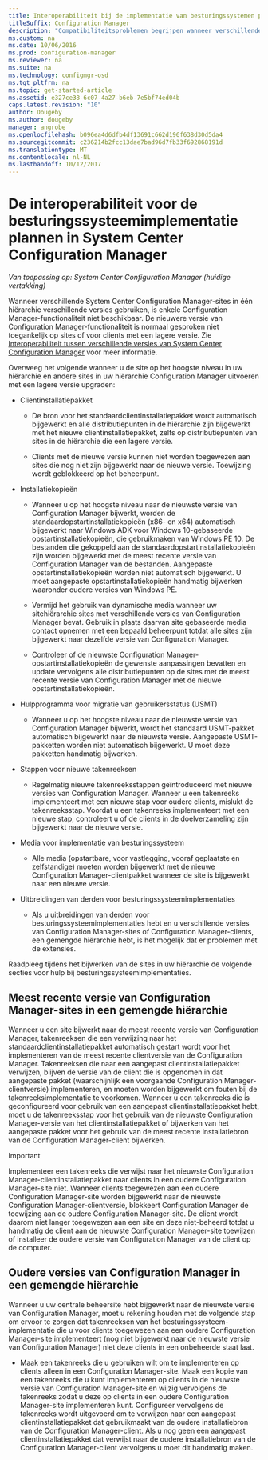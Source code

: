 ```yaml
---
title: Interoperabiliteit bij de implementatie van besturingssystemen plannen
titleSuffix: Configuration Manager
description: "Compatibiliteitsproblemen begrijpen wanneer verschillende System Center Configuration Manager-sites in één hiërarchie verschillende versies gebruiken."
ms.custom: na
ms.date: 10/06/2016
ms.prod: configuration-manager
ms.reviewer: na
ms.suite: na
ms.technology: configmgr-osd
ms.tgt_pltfrm: na
ms.topic: get-started-article
ms.assetid: e327ce38-6c07-4a27-b6eb-7e5bf74ed04b
caps.latest.revision: "10"
author: Dougeby
ms.author: dougeby
manager: angrobe
ms.openlocfilehash: b096ea4d6dfb4df13691c662d196f638d30d5da4
ms.sourcegitcommit: c236214b2fcc13dae7bad96d7fb33f692868191d
ms.translationtype: MT
ms.contentlocale: nl-NL
ms.lasthandoff: 10/12/2017
---
```

# <a name="planning-for-operating-system-deployment-interoperability-in-system-center-configuration-manager"></a>De interoperabiliteit voor de besturingssysteemimplementatie plannen in System Center Configuration Manager

*Van toepassing op: System Center Configuration Manager (huidige vertakking)*

Wanneer verschillende System Center Configuration Manager-sites in één hiërarchie verschillende versies gebruiken, is enkele Configuration Manager-functionaliteit niet beschikbaar. De nieuwere versie van Configuration Manager-functionaliteit is normaal gesproken niet toegankelijk op sites of voor clients met een lagere versie. Zie [Interoperabiliteit tussen verschillende versies van System Center Configuration Manager](../../core/plan-design/hierarchy/interoperability-between-different-versions.md) voor meer informatie.  

 Overweeg het volgende wanneer u de site op het hoogste niveau in uw hiërarchie en andere sites in uw hiërarchie Configuration Manager uitvoeren met een lagere versie upgraden:  

-   Clientinstallatiepakket  

    -   De bron voor het standaardclientinstallatiepakket wordt automatisch bijgewerkt en alle distributiepunten in de hiërarchie zijn bijgewerkt met het nieuwe clientinstallatiepakket, zelfs op distributiepunten van sites in de hiërarchie die een lagere versie.  

    -   Clients met de nieuwe versie kunnen niet worden toegewezen aan sites die nog niet zijn bijgewerkt naar de nieuwe versie. Toewijzing wordt geblokkeerd op het beheerpunt.  

-   Installatiekopieën  

    -   Wanneer u op het hoogste niveau naar de nieuwste versie van Configuration Manager bijwerkt, worden de standaardopstartinstallatiekopieën (x86- en x64) automatisch bijgewerkt naar Windows ADK voor Windows 10-gebaseerde opstartinstallatiekopieën, die gebruikmaken van Windows PE 10. De bestanden die gekoppeld aan de standaardopstartinstallatiekopieën zijn worden bijgewerkt met de meest recente versie van Configuration Manager van de bestanden. Aangepaste opstartinstallatiekopieën worden niet automatisch bijgewerkt. U moet aangepaste opstartinstallatiekopieën handmatig bijwerken waaronder oudere versies van Windows PE.  

    -   Vermijd het gebruik van dynamische media wanneer uw sitehiërarchie sites met verschillende versies van Configuration Manager bevat. Gebruik in plaats daarvan site gebaseerde media contact opnemen met een bepaald beheerpunt totdat alle sites zijn bijgewerkt naar dezelfde versie van Configuration Manager.  

    -   Controleer of de nieuwste Configuration Manager-opstartinstallatiekopieën de gewenste aanpassingen bevatten en update vervolgens alle distributiepunten op de sites met de meest recente versie van Configuration Manager met de nieuwe opstartinstallatiekopieën.  

-   Hulpprogramma voor migratie van gebruikersstatus (USMT)  

    -   Wanneer u op het hoogste niveau naar de nieuwste versie van Configuration Manager bijwerkt, wordt het standaard USMT-pakket automatisch bijgewerkt naar de nieuwste versie. Aangepaste USMT-pakketten worden niet automatisch bijgewerkt. U moet deze pakketten handmatig bijwerken.  

-   Stappen voor nieuwe takenreeksen  

    -   Regelmatig nieuwe takenreeksstappen geïntroduceerd met nieuwe versies van Configuration Manager. Wanneer u een takenreeks implementeert met een nieuwe stap voor oudere clients, mislukt de takenreeksstap. Voordat u een takenreeks implementeert met een nieuwe stap, controleert u of de clients in de doelverzameling zijn bijgewerkt naar de nieuwe versie.  

-   Media voor implementatie van besturingssysteem  

    -   Alle media (opstartbare, voor vastlegging, vooraf geplaatste en zelfstandige) moeten worden bijgewerkt met de nieuwe Configuration Manager-clientpakket wanneer de site is bijgewerkt naar een nieuwe versie.  

-   Uitbreidingen van derden voor besturingssysteemimplementaties  

    -   Als u uitbreidingen van derden voor besturingssysteemimplementaties hebt en u verschillende versies van Configuration Manager-sites of Configuration Manager-clients, een gemengde hiërarchie hebt, is het mogelijk dat er problemen met de extensies.  

 Raadpleeg tijdens het bijwerken van de sites in uw hiërarchie de volgende secties voor hulp bij besturingssysteemimplementaties.  

## <a name="latest-version-of-configuration-manager-sites-in-a-mixed-hierarchy"></a>Meest recente versie van Configuration Manager-sites in een gemengde hiërarchie  
 Wanneer u een site bijwerkt naar de meest recente versie van Configuration Manager, takenreeksen die een verwijzing naar het standaardclientinstallatiepakket automatisch gestart wordt voor het implementeren van de meest recente clientversie van de Configuration Manager. Takenreeksen die naar een aangepast clientinstallatiepakket verwijzen, blijven de versie van de client die is opgenomen in dat aangepaste pakket (waarschijnlijk een voorgaande Configuration Manager-clientversie) implementeren, en moeten worden bijgewerkt om fouten bij de takenreeksimplementatie te voorkomen. Wanneer u een takenreeks die is geconfigureerd voor gebruik van een aangepast clientinstallatiepakket hebt, moet u de takenreeksstap voor het gebruik van de nieuwste Configuration Manager-versie van het clientinstallatiepakket of bijwerken van het aangepaste pakket voor het gebruik van de meest recente installatiebron van de Configuration Manager-client bijwerken.  

> [!IMPORTANT]  
>  Implementeer een takenreeks die verwijst naar het nieuwste Configuration Manager-clientinstallatiepakket naar clients in een oudere Configuration Manager-site niet. Wanneer clients toegewezen aan een oudere Configuration Manager-site worden bijgewerkt naar de nieuwste Configuration Manager-clientversie, blokkeert Configuration Manager de toewijzing aan de oudere Configuration Manager-site. De client wordt daarom niet langer toegewezen aan een site en deze niet-beheerd totdat u handmatig de client aan de nieuwste Configuration Manager-site toewijzen of installeer de oudere versie van Configuration Manager van de client op de computer.  

## <a name="older-versions-of-configuration-manager-in-a-mixed-hierarchy"></a>Oudere versies van Configuration Manager in een gemengde hiërarchie  
 Wanneer u uw centrale beheersite hebt bijgewerkt naar de nieuwste versie van Configuration Manager, moet u rekening houden met de volgende stap om ervoor te zorgen dat takenreeksen van het besturingssysteem-implementatie die u voor clients toegewezen aan een oudere Configuration Manager-site implementeert (nog niet bijgewerkt naar de nieuwste versie van Configuration Manager) niet deze clients in een onbeheerde staat laat.  

-   Maak een takenreeks die u gebruiken wilt om te implementeren op clients alleen in een Configuration Manager-site. Maak een kopie van een takenreeks die u kunt implementeren op clients in de nieuwste versie van Configuration Manager-site en wijzig vervolgens de takenreeks zodat u deze op clients in een oudere Configuration Manager-site implementeren kunt. Configureer vervolgens de takenreeks wordt uitgevoerd om te verwijzen naar een aangepast clientinstallatiepakket dat gebruikmaakt van de oudere installatiebron van de Configuration Manager-client. Als u nog geen een aangepast clientinstallatiepakket dat verwijst naar de oudere installatiebron van de Configuration Manager-client vervolgens u moet dit handmatig maken.  

